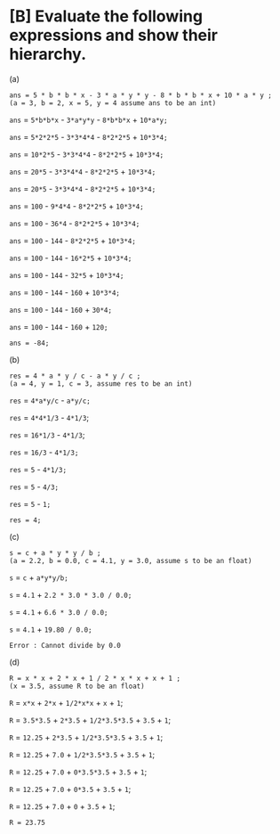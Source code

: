 # [B] Evaluate the following expressions and show their hierarchy.



(a)    
    

    ans = 5 * b * b * x - 3 * a * y * y - 8 * b * b * x + 10 * a * y ;
    (a = 3, b = 2, x = 5, y = 4 assume ans to be an int)

`ans` = `5*b*b*x` - `3*a*y*y` - `8*b*b*x` + `10*a*y;`

`ans` = `5*2*2*5` - `3*3*4*4` - `8*2*2*5` + `10*3*4;`

`ans` = `10*2*5` - `3*3*4*4` - `8*2*2*5` + `10*3*4;`

`ans` = `20*5` - `3*3*4*4` - `8*2*2*5` + `10*3*4;`

`ans` = `20*5` - `3*3*4*4` - `8*2*2*5` + `10*3*4;`

`ans` = `100` - `9*4*4` - `8*2*2*5` + `10*3*4;`

`ans` = `100` - `36*4` - `8*2*2*5` + `10*3*4;`

`ans` = `100` - `144` - `8*2*2*5` + `10*3*4;`

`ans` = `100` - `144` - `16*2*5` + `10*3*4;`

`ans` = `100` - `144` - `32*5` + `10*3*4;`

`ans` = `100` - `144` - `160` + `10*3*4;`

`ans` = `100` - `144` - `160` + `30*4;`

`ans` = `100` - `144` - `160` + `120;`

`ans = -84;`

(b)    
    

    res = 4 * a * y / c - a * y / c ;
    (a = 4, y = 1, c = 3, assume res to be an int)

`res` = `4*a*y/c` - `a*y/c;`

`res` = `4*4*1/3` - `4*1/3`;

`res` = `16*1/3` - `4*1/3`;

`res` = `16/3` - `4*1/3;`

`res` = `5` - `4*1/3;`

`res` = `5` - `4/3;`

`res` = `5` - `1;`

`res = 4;`

(c)    
    

    s = c + a * y * y / b ;
    (a = 2.2, b = 0.0, c = 4.1, y = 3.0, assume s to be an float)

`s` = `c` + `a*y*y/b;`

`s` = `4.1` + `2.2 * 3.0 * 3.0 / 0.0;`

`s` = `4.1` + `6.6 * 3.0 / 0.0;`

`s` = `4.1` + `19.80 / 0.0;`

`Error : Cannot divide by 0.0`

(d)    
    

    R = x * x + 2 * x + 1 / 2 * x * x + x + 1 ;
    (x = 3.5, assume R to be an float)

`R` = `x*x` + `2*x` + `1/2*x*x` + `x` + `1`; 

`R` = `3.5*3.5` + `2*3.5` + `1/2*3.5*3.5` + `3.5` + `1`; 

`R` = `12.25` + `2*3.5` + `1/2*3.5*3.5` + `3.5` + `1`; 

`R` = `12.25` + `7.0` + `1/2*3.5*3.5` + `3.5` + `1`; 

`R` = `12.25` + `7.0` + `0*3.5*3.5` + `3.5` + `1`; 

`R` = `12.25` + `7.0` + `0*3.5` + `3.5` + `1`; 

`R` = `12.25` + `7.0` + `0` + `3.5` + `1`; 

`R = 23.75`

